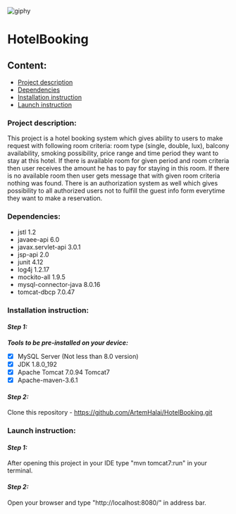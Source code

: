 ![giphy](https://user-images.githubusercontent.com/49983024/63015541-860c5000-be91-11e9-8fc8-7cebb7f12003.gif)
# HotelBooking
## Content:
* [Project description](#project-description)
* [Dependencies](#dependencies)
* [Installation instruction](#installation-instruction)
* [Launch instruction](#launch-instruction)

### Project description:
This project is a hotel booking system which gives ability to users to make request with following room criteria: room type (single, double,
lux),
balcony availability, smoking possibility, price range and time period they want to stay at this hotel. If there is available room for given
period and room criteria then user receives the amount he has to pay for staying in this room. If there is no available room then user gets
message that with given room criteria nothing was found. There is an authorization system as well which gives possibility 
to all authorized users not to fulfill the guest info form everytime they want to make a reservation.

### Dependencies:
* jstl 1.2
* javaee-api 6.0
* javax.servlet-api 3.0.1
* jsp-api 2.0
* junit 4.12
* log4j 1.2.17
* mockito-all 1.9.5
* mysql-connector-java 8.0.16
* tomcat-dbcp 7.0.47

### Installation instruction:

#### *Step 1:*
***Tools to be pre-installed on your device:***
- [x] MySQL Server (Not less than 8.0 version)
- [x] JDK 1.8.0_192
- [x] Apache Tomcat 7.0.94 Tomcat7
- [x] Apache-maven-3.6.1

#### *Step 2:*
Clone this repository - https://github.com/ArtemHalai/HotelBooking.git

### Launch instruction:

#### *Step 1:*
After opening this project in your IDE type "mvn tomcat7:run" in your terminal.

#### *Step 2:*
Open your browser and type "http://localhost:8080/" in address bar.
